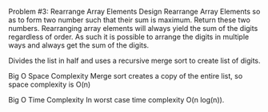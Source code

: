 Problem #3: Rearrange Array Elements
Design
Rearrange Array Elements so as to form two number such that their sum is maximum. Return these two numbers. Rearranging array elements will always yield the sum of the digits regardless of order. As such it is possible to arrange the digits in multiple ways and always get the sum of the digits.

Divides the list in half and uses a recursive merge sort to create list of digits.

Big O Space Complexity
Merge sort creates a copy of the entire list, so space complexity is O(n)

Big O Time Complexity
In worst case time complexity O(n log(n)).
